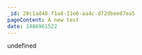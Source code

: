 ```yaml
---
_id: 28c1ad40-f1a8-11e6-aa4c-d72dbee07ea5
pageContent: A new test
date: 1486961522
---
```

undefined
